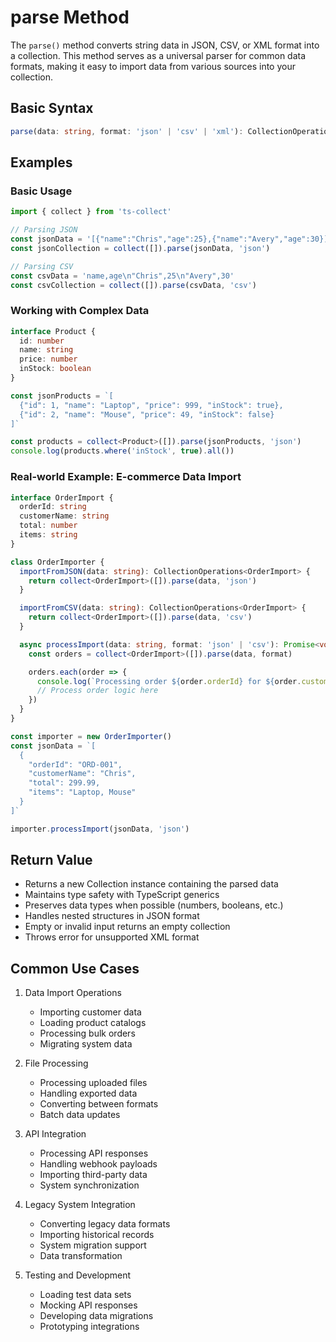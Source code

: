 # parse Method

The `parse()` method converts string data in JSON, CSV, or XML format into a collection. This method serves as a universal parser for common data formats, making it easy to import data from various sources into your collection.

## Basic Syntax

```typescript
parse(data: string, format: 'json' | 'csv' | 'xml'): CollectionOperations<T>
```

## Examples

### Basic Usage

```typescript
import { collect } from 'ts-collect'

// Parsing JSON
const jsonData = '[{"name":"Chris","age":25},{"name":"Avery","age":30}]'
const jsonCollection = collect([]).parse(jsonData, 'json')

// Parsing CSV
const csvData = 'name,age\n"Chris",25\n"Avery",30'
const csvCollection = collect([]).parse(csvData, 'csv')
```

### Working with Complex Data

```typescript
interface Product {
  id: number
  name: string
  price: number
  inStock: boolean
}

const jsonProducts = `[
  {"id": 1, "name": "Laptop", "price": 999, "inStock": true},
  {"id": 2, "name": "Mouse", "price": 49, "inStock": false}
]`

const products = collect<Product>([]).parse(jsonProducts, 'json')
console.log(products.where('inStock', true).all())
```

### Real-world Example: E-commerce Data Import

```typescript
interface OrderImport {
  orderId: string
  customerName: string
  total: number
  items: string
}

class OrderImporter {
  importFromJSON(data: string): CollectionOperations<OrderImport> {
    return collect<OrderImport>([]).parse(data, 'json')
  }

  importFromCSV(data: string): CollectionOperations<OrderImport> {
    return collect<OrderImport>([]).parse(data, 'csv')
  }

  async processImport(data: string, format: 'json' | 'csv'): Promise<void> {
    const orders = collect<OrderImport>([]).parse(data, format)

    orders.each(order => {
      console.log(`Processing order ${order.orderId} for ${order.customerName}`)
      // Process order logic here
    })
  }
}

const importer = new OrderImporter()
const jsonData = `[
  {
    "orderId": "ORD-001",
    "customerName": "Chris",
    "total": 299.99,
    "items": "Laptop, Mouse"
  }
]`

importer.processImport(jsonData, 'json')
```

## Return Value

- Returns a new Collection instance containing the parsed data
- Maintains type safety with TypeScript generics
- Preserves data types when possible (numbers, booleans, etc.)
- Handles nested structures in JSON format
- Empty or invalid input returns an empty collection
- Throws error for unsupported XML format

## Common Use Cases

1. Data Import Operations
   - Importing customer data
   - Loading product catalogs
   - Processing bulk orders
   - Migrating system data

2. File Processing
   - Processing uploaded files
   - Handling exported data
   - Converting between formats
   - Batch data updates

3. API Integration
   - Processing API responses
   - Handling webhook payloads
   - Importing third-party data
   - System synchronization

4. Legacy System Integration
   - Converting legacy data formats
   - Importing historical records
   - System migration support
   - Data transformation

5. Testing and Development
   - Loading test data sets
   - Mocking API responses
   - Developing data migrations
   - Prototyping integrations
